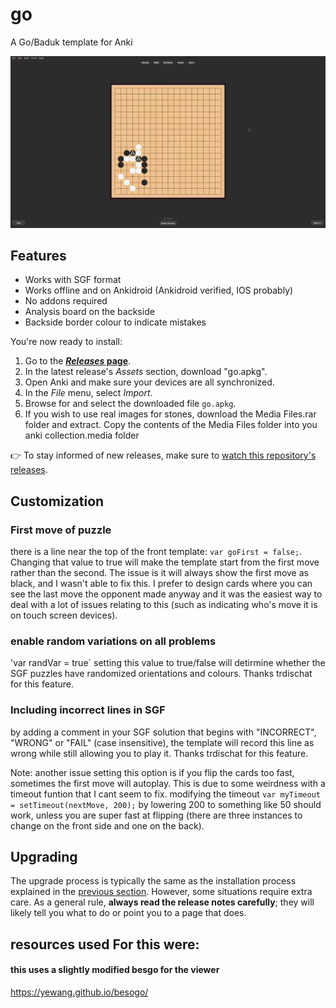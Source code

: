 # go
 A Go/Baduk template for Anki

![chess GIF](examples/ankiGo.webp)


## Features

- Works with SGF format
- Works offline and on Ankidroid (Ankidroid verified, IOS probably)
- No addons required
- Analysis board on the backside
- Backside border colour to indicate mistakes

You're now ready to install:

1. Go to the **[_Releases_ page](https://github.com/TowelSniffer/go/releases)**.
1. In the latest release's _Assets_ section, download "go.apkg".
1. Open Anki and make sure your devices are all synchronized.
1. In the _File_ menu, select _Import_.
1. Browse for and select the downloaded file `go.apkg`.
1. If you wish to use real images for stones, download the Media Files.rar folder and extract. Copy the contents of the Media Files folder into you anki collection.media folder

👉 To stay informed of new releases, make sure to [watch this repository's releases](https://help.github.com/en/articles/watching-and-unwatching-releases-for-a-repository).

## Customization

### First move of puzzle

there is a line near the top of the front template: `var goFirst = false;`. Changing that value to true will make the template start from the first move rather than the second. The issue is it will always show the first move as black, and I wasn't able to fix this. I prefer to design cards where you can see the last move the opponent made anyway and it was the easiest way to deal with a lot of issues relating to this (such as indicating who's move it is on touch screen devices).

### enable random variations on all problems

'var randVar = true` setting this value to true/false will detirmine whether the SGF puzzles have randomized orientations and colours. Thanks trdischat for this feature.

### Including incorrect lines in SGF

by adding a comment in your SGF solution that begins with "INCORRECT", "WRONG" or "FAIL" (case insensitive), the template will record this line as wrong while still allowing you to play it. Thanks trdischat for this feature.

Note: another issue setting this option is if you flip the cards too fast, sometimes the first move will autoplay. This is due to some weirdness with a timeout funtion that I cant seem to fix. modifying the timeout `var myTimeout = setTimeout(nextMove, 200);` by lowering 200 to something like 50 should work, unless you are super fast at flipping (there are three instances to change on the front side and one on the back).

## Upgrading

The upgrade process is typically the same as the installation process explained in the [previous section](#getting-started). However, some situations require extra care. As a general rule, **always read the release notes carefully**; they will likely tell you what to do or point you to a page that does.


## resources used For this were:

#### this uses a slightly modified besgo for the viewer
https://yewang.github.io/besogo/
